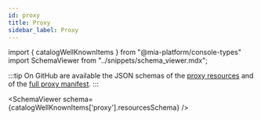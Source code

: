 ```yaml
---
id: proxy
title: Proxy
sidebar_label: Proxy
---
```


import { catalogWellKnownItems } from "@mia-platform/console-types"
import SchemaViewer from "../snippets/schema_viewer.mdx";

:::tip
On GitHub are available the JSON schemas of the [proxy resources](https://raw.githubusercontent.com/mia-platform/console-sdk/refs/heads/main/packages/console-types/schemas/catalog/proxy.resources.schema.json) and of the [full proxy manifest](https://raw.githubusercontent.com/mia-platform/console-sdk/refs/heads/main/packages/console-types/schemas/catalog/proxy.manifest.schema.json).
:::

<SchemaViewer schema={catalogWellKnownItems['proxy'].resourcesSchema} />
